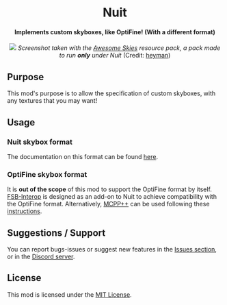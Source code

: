 <div align="center">

# Nuit

#### Implements custom skyboxes, like OptiFine! (With a different format)

![](https://cdn.modrinth.com/data/YBz7DOs8/images/49eab46d1e74e8f781404a8f773a1a09dedda5aa.png)
_Screenshot taken with the [Awesome Skies](https://github.com/heymanMC/Awesome-Skies) resource pack, a pack made to
run **only** under Nuit_ (Credit: [heyman](https://github.com/heymanMC))

</div>

## Purpose

This mod's purpose is to allow the specification of custom skyboxes, with any textures that you may want!

## Usage

### Nuit skybox format

The documentation on this format can be found [here](docs).

### OptiFine skybox format

It is **out of the scope** of this mod to support the OptiFine format by
itself. [FSB-Interop](https://modrinth.com/mod/fabricskyboxes-interop) is designed as an add-on to Nuit to achieve
compatibility with the OptiFine format. Alternatively, [MCPP++](https://modrinth.com/mod/mcpppp) can be used following
these [instructions](https://github.com/supsm/MCPPPP#use).

## Suggestions / Support

You can report bugs-issues or suggest new features in
the [Issues section](https://github.com/AMereBagatelle/fabricskyboxes/issues), or in
the [Discord server](https://discord.gg/quvzkaV).

## License

This mod is licensed under the [MIT License](LICENSE).
